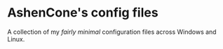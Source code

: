 # AshenCone's config files
A collection of my *fairly minimal* configuration files across Windows and Linux.